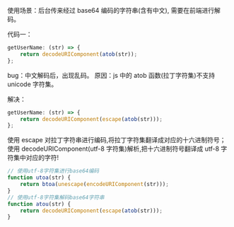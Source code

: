 <!--
 * @file: description
 * @author: zhongconghai
 * @Date: 2020-11-11 16:50:37
 * @LastEditors: zhongconghai
 * @LastEditTime: 2020-11-11 16:52:24
 -->

使用场景：后台传来经过 base64 编码的字符串(含有中文), 需要在前端进行解码。

代码一：

```js
getUserName: (str) => {
	return decodeURIComponent(atob(str));
};
```

bug：中文解码后，出现乱码。
原因：js 中的 atob 函数(拉丁字符集)不支持 unicode 字符集。

解决：

```js
getUserName: (str) => {
	return decodeURIComponent(escape(atob(str)));
};
```

使用 escape 对拉丁字符串进行编码,将拉丁字符集翻译成对应的十六进制符号；
使用 decodeURIComponent(utf-8 字符集)解析,把十六进制符号翻译成 utf-8 字符集中对应的字符!

```js
// 使用utf-8字符集进行base64编码
function utoa(str) {
	return btoa(unescape(encodeURIComponent(str)));
}
// 使用utf-8字符集解码base64字符串
function atou(str) {
	return decodeURIComponent(escape(atob(str)));
}
```
